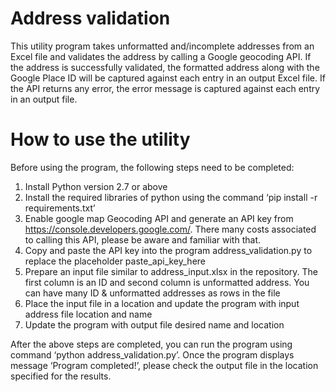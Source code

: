 # Address validation

This utility program takes unformatted and/incomplete addresses from an Excel file and validates the address by calling a Google geocoding API. If the address is successfully validated, the formatted address along with the Google Place ID will be captured against each entry in an output Excel file. If the API returns any error, the error message is captured against each entry in an output file.

# How to use the utility

Before using the program, the following steps need to be completed:
1.	Install Python version 2.7 or above
2.	Install the required libraries of python using the command ‘pip install -r requirements.txt’
3.	Enable google map Geocoding API and generate an API key from https://console.developers.google.com/. There many costs associated to calling this API, please be aware and familiar with that.
4.	Copy and paste the API key into the program address_validation.py to replace the placeholder paste_api_key_here 
5.	Prepare an input file similar to address_input.xlsx in the repository. The first column is an ID and second column is unformatted address. You can have many ID & unformatted addresses as rows in the file
6.	Place the input file in a location and update the program with input address file location and name
7.	Update the program with output file desired name and location

After the above steps are completed, you can run the program using command ‘python address_validation.py’. Once the program displays message ‘Program completed!’, please check the output file in the location specified for the results.
